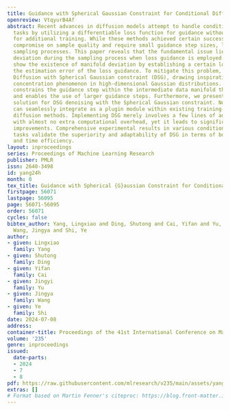 ```yaml
---
title: Guidance with Spherical Gaussian Constraint for Conditional Diffusion
openreview: VtqyurB4Af
abstract: Recent advances in diffusion models attempt to handle conditional generative
  tasks by utilizing a differentiable loss function for guidance without the need
  for additional training. While these methods achieved certain success, they often
  compromise on sample quality and require small guidance step sizes, leading to longer
  sampling processes. This paper reveals that the fundamental issue lies in the manifold
  deviation during the sampling process when loss guidance is employed. We theoretically
  show the existence of manifold deviation by establishing a certain lower bound for
  the estimation error of the loss guidance. To mitigate this problem, we propose
  Diffusion with Spherical Gaussian constraint (DSG), drawing inspiration from the
  concentration phenomenon in high-dimensional Gaussian distributions. DSG effectively
  constrains the guidance step within the intermediate data manifold through optimization
  and enables the use of larger guidance steps. Furthermore, we present a closed-form
  solution for DSG denoising with the Spherical Gaussian constraint. Notably, DSG
  can seamlessly integrate as a plugin module within existing training-free conditional
  diffusion methods. Implementing DSG merely involves a few lines of additional code
  with almost no extra computational overhead, yet it leads to significant performance
  improvements. Comprehensive experimental results in various conditional generation
  tasks validate the superiority and adaptability of DSG in terms of both sample quality
  and time efficiency.
layout: inproceedings
series: Proceedings of Machine Learning Research
publisher: PMLR
issn: 2640-3498
id: yang24h
month: 0
tex_title: Guidance with Spherical {G}aussian Constraint for Conditional Diffusion
firstpage: 56071
lastpage: 56095
page: 56071-56095
order: 56071
cycles: false
bibtex_author: Yang, Lingxiao and Ding, Shutong and Cai, Yifan and Yu, Jingyi and
  Wang, Jingya and Shi, Ye
author:
- given: Lingxiao
  family: Yang
- given: Shutong
  family: Ding
- given: Yifan
  family: Cai
- given: Jingyi
  family: Yu
- given: Jingya
  family: Wang
- given: Ye
  family: Shi
date: 2024-07-08
address:
container-title: Proceedings of the 41st International Conference on Machine Learning
volume: '235'
genre: inproceedings
issued:
  date-parts:
  - 2024
  - 7
  - 8
pdf: https://raw.githubusercontent.com/mlresearch/v235/main/assets/yang24h/yang24h.pdf
extras: []
# Format based on Martin Fenner's citeproc: https://blog.front-matter.io/posts/citeproc-yaml-for-bibliographies/
---
```

